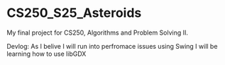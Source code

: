 # CS250_S25_Asteroids
My final project for CS250, Algorithms and Problem Solving II. 

Devlog: 
As I belive I will run into perfromace issues using Swing I will be learning how to use libGDX  
